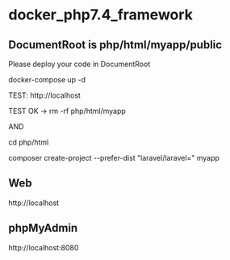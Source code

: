 # docker_php7.4_framework

## DocumentRoot is php/html/myapp/public
Please deploy your code in DocumentRoot

docker-compose up -d

TEST: http://localhost

TEST OK -> rm -rf php/html/myapp

AND 

cd php/html

composer create-project --prefer-dist "laravel/laravel=" myapp

## Web
http://localhost

## phpMyAdmin
http://localhost:8080
